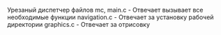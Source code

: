 Урезаный диспетчер файлов mc, 
main.c - Отвечает вызывает все необходимые функции
navigation.c - Отвечает за установку рабочей директории
graphics.c - Отвечает за отрисовку
